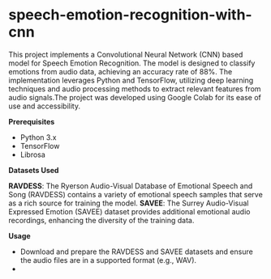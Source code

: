 # **speech-emotion-recognition-with-cnn**

This project implements a Convolutional Neural Network (CNN) based model for Speech Emotion Recognition. The model is designed to classify emotions from audio data, achieving an accuracy rate of 88%. The implementation leverages Python and TensorFlow, utilizing deep learning techniques and audio processing methods to extract relevant features from audio signals.The project was developed using Google Colab for its ease of use and accessibility.


**Prerequisites**

* Python 3.x
* TensorFlow
* Librosa

**Datasets Used**

**RAVDESS**: The Ryerson Audio-Visual Database of Emotional Speech and Song (RAVDESS) contains a variety of emotional speech samples that serve as a rich source for training the model.
**SAVEE**: The Surrey Audio-Visual Expressed Emotion (SAVEE) dataset provides additional emotional audio recordings, enhancing the diversity of the training data.  


**Usage**
* Download and prepare the RAVDESS and SAVEE datasets and ensure the audio files are in a supported format (e.g., WAV).
* 
